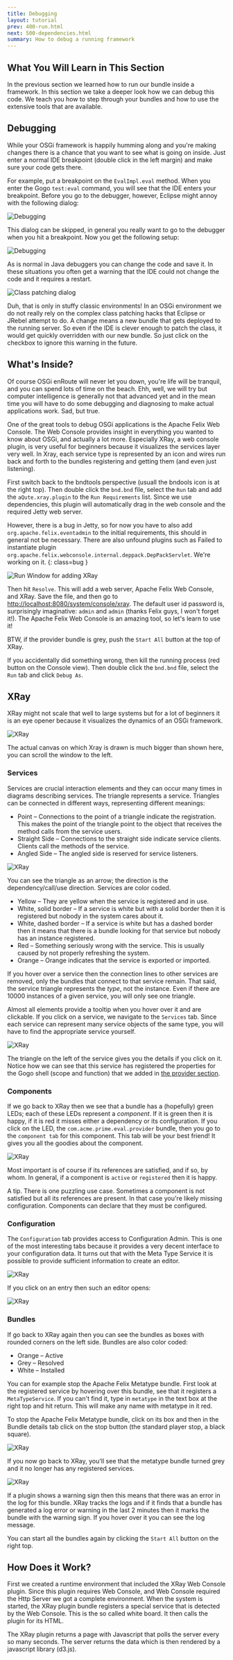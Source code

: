 ```yaml
---
title: Debugging
layout: tutorial
prev: 400-run.html
next: 500-dependencies.html
summary: How to debug a running framework
---
```


## What You Will Learn in This Section
In the previous section we learned how to run our bundle inside a framework. In this section we take a deeper look how we can debug this code. We teach you how to step through your bundles and how to use the extensive tools that are available.

## Debugging

While your OSGi framework is happily humming along and you're making changes there is a chance that you want to see what is going on inside. Just enter a normal IDE breakpoint (double click in the left margin) and make sure your code gets there. 

For example, put a breakpoint on the `EvalImpl.eval` method. When you enter the Gogo `test:eval` command, you will see that the IDE enters your breakpoint. Before you go to the debugger, however, Eclipse might annoy with the following dialog:

![Debugging](/img/tutorial_base/debug-debug-0.png)

This dialog can be skipped, in general you really want to go to the debugger when you hit a breakpoint. Now you get the following setup:

![Debugging](/img/tutorial_base/debug-debug-1.png)

As is normal in Java debuggers you can change the code and save it. In these situations you often get a warning that the IDE could not change the code and it requires a restart. 

![Class patching dialog](/img/tutorial_base/debug-debug-2.png)

Duh, that is only in stuffy classic environments! In an OSGi environment we do not really rely on the complex class patching hacks that Eclipse or JRebel attempt to do. A change means a new bundle that gets deployed to the running server. So even if the IDE is clever enough to patch the class, it would get quickly overridden with our new bundle. So just click on the checkbox to ignore this warning in the future.  

## What's Inside?

Of course OSGi enRoute will never let you down, you're life will be tranquil, and you can spend lots of time on the beach. Ehh, well, we will try but computer intelligence is generally not that advanced yet and in the mean time you will have to do some debugging and diagnosing to make actual applications work. Sad, but true.

One of the great tools to debug OSGi applications is the Apache Felix Web Console. The Web Console provides insight in everything you wanted to know about OSGi, and actually a lot more.  Especially XRay, a web console plugin, is very useful for beginners because it visualizes the services layer very well. In Xray, each service type is represented by an icon and wires run back and forth to the bundles registering and getting them (and even just listening).

First switch back to the bndtools perspective (usuall the bndools icon is at the right top). Then double click the `bnd.bnd` file, select the `Run` tab and add the `aQute.xray.plugin` to the `Run Requirements` list. Since we use dependencies, this plugin will automatically drag in the web console and the required Jetty web server. 

However, there is a bug in Jetty, so for now you have to also add `org.apache.felix.eventadmin` to the initial requirements, this should in general not be necessary. There are also unfound plugins such as Failed to instantiate plugin `org.apache.felix.webconsole.internal.deppack.DepPackServlet`. We're working on it.
{: class=bug }


![Run Window for adding XRay](/img/tutorial_base/debug-xray-0.png)

Then hit `Resolve`. This will add a web server, Apache Felix Web Console, and XRay. Save the file, and then go to  [http://localhost:8080/system/console/xray](http://localhost:8080/system/console/xray). The default user id password is, surprisingly imaginative: `admin` and `admin` (thanks Felix guys, I won't forget it!). The Apache Felix Web Console is an amazing tool, so let's learn to use it!

BTW, if the provider bundle is grey, push the `Start All` button at the top of XRay.

If you accidentally did something wrong, then kill the running process (red button on the Console view). Then double click the `bnd.bnd` file, select the `Run` tab and click `Debug As`.

## XRay

XRay might not scale that well to large systems but for a lot of beginners it is an eye opener because it visualizes the dynamics of an OSGi framework. 

![XRay](/img/tutorial_base/debug-xray-1.png)

The actual canvas on which Xray is drawn is much bigger than shown here, you can scroll the window to the left.

### Services

Services are crucial interaction elements and they can occur many times in diagrams describing services. The triangle represents a service. Triangles can be connected in different ways, representing different meanings:

* Point – Connections to the point of a triangle indicate the registration. This makes the point of the triangle point to the object that receives the method calls from the service users.
* Straight Side – Connections to the straight side indicate service clients. Clients call the methods of the service.
* Angled Side – The angled side is reserved for service listeners.

![XRay](/img/tutorial_base/debug-service-0.png)

You can see the triangle as an arrow; the direction is the dependency/call/use direction. Services are color coded. 

* Yellow – They are yellow when the service is registered and in use. 
* White, solid border – If a service is white but with a solid border then it is registered but nobody in the system cares about it.
* White, dashed border – If a service is white but has a dashed border then it means that there is a bundle looking for that service but nobody has an instance registered.
* Red – Something seriously wrong with the service. This is usually caused by not properly refreshing the system.
* Orange – Orange indicates that the service is exported or imported.

If you hover over a service then the connection lines to other services are removed, only the bundles that connect to that service remain. That said, the service triangle represents the _type_, not the instance. Even if there are 10000 instances of a given service, you will only see one triangle.

Almost all elements provide a tooltip when you hover over it and are clickable. If you click on a service, we navigate to the `Services` tab. Since each service can represent many service objects of the same type, you will have to find the appropriate service yourself.

![XRay](/img/tutorial_base/debug-service-1.png)

The triangle on the left of the service gives you the details if you click on it. Notice how we can see that this service has registered the properties for the Gogo shell (scope and function) that we added in [the provider section](320-provider.html).

### Components

If we go back to XRay then we see that a bundle has a (hopefully) green LEDs; each of these LEDs represent a 
_component_. If it is green then it is happy, if it is red it misses either a dependency or its configuration. If you click on the LED, the `com.acme.prime.eval.provider` bundle, then you go to the `component tab` for this component. This tab will be your best friend! It gives you all the goodies about the component.

![XRay](/img/tutorial_base/debug-component-0.png)

Most important is of course if its references are satisfied, and if so, by whom. In general, if a component is `active` or `registered` then it is happy. 

A tip. There is one puzzling use case. Sometimes a component is not satisfied but all its references are present. In that case you're likely missing configuration. Components can declare that they must be configured.

### Configuration

The `Configuration` tab provides access to Configuration Admin. This is one of the most interesting tabs because it provides a very decent interface to your configuration data. It turns out that with the Meta Type Service it is possible to provide sufficient information to create an editor. 

![XRay](/img/tutorial_base/debug-config-0.png)

If you click on an entry then such an editor opens:

![XRay](/img/tutorial_base/debug-config-1.png)

### Bundles

If go back to XRay again then you can see  the bundles as boxes with rounded corners on the left side. Bundles are also color coded:

* Orange – Active
* Grey – Resolved
* White – Installed

You can for example stop the Apache Felix Metatype bundle. First look at the registered service by hovering over this bundle, see that it registers a `MetaTypeService`. If you can't find it, type in `metatype` in the text box at the right top and hit return. This will make any name with metatype in it red. 

To stop the Apache Felix Metatype bundle, click on its box and then in the Bundle details tab click on the stop button (the standard player stop, a black square).

![XRay](/img/tutorial_base/debug-bundle-0.png)

If you now go back to XRay, you'll see that the metatype bundle turned grey and it no longer has any registered services. 

![XRay](/img/tutorial_base/debug-bundle-1.png)

If a plugin shows a warning sign then this means that there was an error in the log for this bundle. XRay tracks the logs and if it finds that a bundle has generated a log error or warning in the last 2 minutes then it marks the bundle with the warning sign. If you hover over it you can see the log message.

You can start all the bundles again by clicking the `Start All` button on the right top.

## How Does it Work?

First we created a runtime environment that included the XRay Web Console plugin. Since this plugin requires Web Console, and Web Console required the Http Server we got a complete environment. When the system is started, the XRay plugin bundle registers a special service that is detected by the Web Console. This is the so called white board. It then calls the plugin for its HTML.

The XRay plugin returns a page with Javascript that polls the server every so many seconds. The server returns the data which is then rendered by a javascript library (d3.js).




